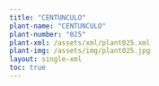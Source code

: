 ```yaml
---
title: "CENTUNCULO"
plant-name: "CENTUNCULO"
plant-number: "025"
plant-xml: /assets/xml/plant025.xml
plant-img: /assets/img/plant025.jpg
layout: single-xml
toc: true
---
```

